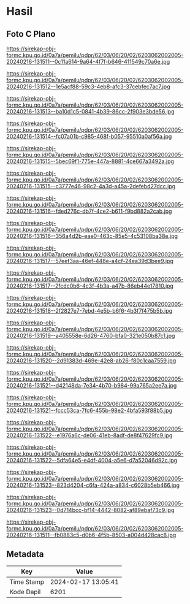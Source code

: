 # Hasil

## Foto C Plano

https://sirekap-obj-formc.kpu.go.id/0a7a/pemilu/pdpr/62/03/06/20/02/6203062002005-20240216-131511--0c11a614-9a64-4f7f-b646-411549c70a6e.jpg

https://sirekap-obj-formc.kpu.go.id/0a7a/pemilu/pdpr/62/03/06/20/02/6203062002005-20240216-131512--1e5acf88-59c3-4eb8-afc3-37cebfec7ac7.jpg

https://sirekap-obj-formc.kpu.go.id/0a7a/pemilu/pdpr/62/03/06/20/02/6203062002005-20240216-131513--ba10d1c5-0841-4b39-86cc-2f903e3bde56.jpg

https://sirekap-obj-formc.kpu.go.id/0a7a/pemilu/pdpr/62/03/06/20/02/6203062002005-20240216-131514--fc07a01b-c985-468f-b057-95510a0af56a.jpg

https://sirekap-obj-formc.kpu.go.id/0a7a/pemilu/pdpr/62/03/06/20/02/6203062002005-20240216-131515--5bec69f1-775e-447a-8881-4ce667a3492a.jpg

https://sirekap-obj-formc.kpu.go.id/0a7a/pemilu/pdpr/62/03/06/20/02/6203062002005-20240216-131515--c3777e46-98c2-4a3d-a45a-2defebd27dcc.jpg

https://sirekap-obj-formc.kpu.go.id/0a7a/pemilu/pdpr/62/03/06/20/02/6203062002005-20240216-131516--fded276c-db7f-4ce2-b611-f9bd882a2cab.jpg

https://sirekap-obj-formc.kpu.go.id/0a7a/pemilu/pdpr/62/03/06/20/02/6203062002005-20240216-131516--356a4d2b-eae0-463c-85e5-4c53108ba38e.jpg

https://sirekap-obj-formc.kpu.go.id/0a7a/pemilu/pdpr/62/03/06/20/02/6203062002005-20240216-131517--57eef3aa-46ef-448e-a4cf-24ea39d3bee9.jpg

https://sirekap-obj-formc.kpu.go.id/0a7a/pemilu/pdpr/62/03/06/20/02/6203062002005-20240216-131517--2fcdc0b6-4c3f-4b3a-a47b-86eb44e17810.jpg

https://sirekap-obj-formc.kpu.go.id/0a7a/pemilu/pdpr/62/03/06/20/02/6203062002005-20240216-131518--2f2827e7-7ebd-4e5b-b6f6-4b3f7f475b5b.jpg

https://sirekap-obj-formc.kpu.go.id/0a7a/pemilu/pdpr/62/03/06/20/02/6203062002005-20240216-131519--a405558e-6d26-4760-bfa0-321e050b87c1.jpg

https://sirekap-obj-formc.kpu.go.id/0a7a/pemilu/pdpr/62/03/06/20/02/6203062002005-20240216-131520--2d91383d-469e-42e8-ab26-f80c1caa7559.jpg

https://sirekap-obj-formc.kpu.go.id/0a7a/pemilu/pdpr/62/03/06/20/02/6203062002005-20240216-131521--d42148da-7e34-4b70-b984-99a765a2ee7a.jpg

https://sirekap-obj-formc.kpu.go.id/0a7a/pemilu/pdpr/62/03/06/20/02/6203062002005-20240216-131521--fccc53ca-7fc6-455b-98e2-4bfa593f88b5.jpg

https://sirekap-obj-formc.kpu.go.id/0a7a/pemilu/pdpr/62/03/06/20/02/6203062002005-20240216-131522--e1976a6c-de06-41eb-8adf-de8f47629fc9.jpg

https://sirekap-obj-formc.kpu.go.id/0a7a/pemilu/pdpr/62/03/06/20/02/6203062002005-20240216-131522--5dfa64e5-e4df-4004-a5e6-d7a52046d92c.jpg

https://sirekap-obj-formc.kpu.go.id/0a7a/pemilu/pdpr/62/03/06/20/02/6203062002005-20240216-131523--823d4204-c6fa-424a-a834-c6028b5eb466.jpg

https://sirekap-obj-formc.kpu.go.id/0a7a/pemilu/pdpr/62/03/06/20/02/6203062002005-20240216-131523--0d714bcc-bf14-4442-8082-af89ebaf73c9.jpg

https://sirekap-obj-formc.kpu.go.id/0a7a/pemilu/pdpr/62/03/06/20/02/6203062002005-20240216-131511--fb0883c5-d0b6-4f5b-8503-a004d428cac8.jpg


## Metadata

| Key        | Value               |
| ---------- | ------------------- |
| Time Stamp | 2024-02-17 13:05:41 |
| Kode Dapil | 6201                |



